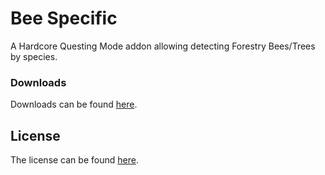 Bee Specific
============

A Hardcore Questing Mode addon allowing detecting Forestry Bees/Trees by species.

### Downloads

Downloads can be found [here](http://files.vexatos.com/BeeSpecific/).

## License
The license can be found [here](LICENSE.md).
